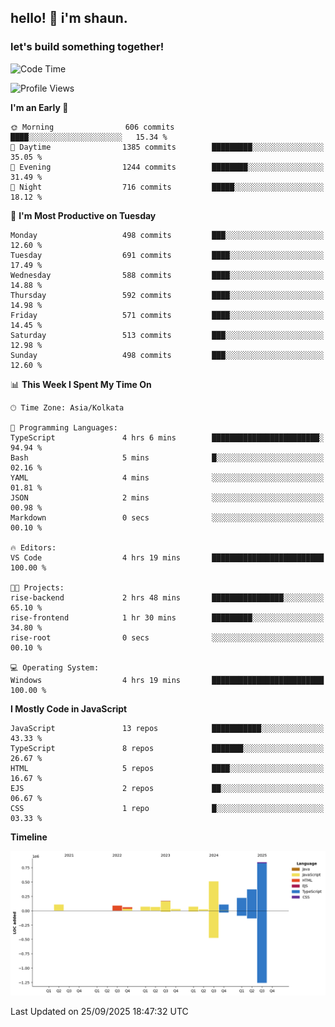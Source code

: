 ## hello! 👋 i'm shaun. 
### let's build something together!
<!--START_SECTION:waka-->
![Code Time](http://img.shields.io/badge/Code%20Time-436%20hrs%2013%20mins-blue)

![Profile Views](http://img.shields.io/badge/Profile%20Views-0-blue)

**I'm an Early 🐤** 

```text
🌞 Morning                606 commits         ████░░░░░░░░░░░░░░░░░░░░░   15.34 % 
🌆 Daytime                1385 commits        █████████░░░░░░░░░░░░░░░░   35.05 % 
🌃 Evening                1244 commits        ████████░░░░░░░░░░░░░░░░░   31.49 % 
🌙 Night                  716 commits         █████░░░░░░░░░░░░░░░░░░░░   18.12 % 
```
📅 **I'm Most Productive on Tuesday** 

```text
Monday                   498 commits         ███░░░░░░░░░░░░░░░░░░░░░░   12.60 % 
Tuesday                  691 commits         ████░░░░░░░░░░░░░░░░░░░░░   17.49 % 
Wednesday                588 commits         ████░░░░░░░░░░░░░░░░░░░░░   14.88 % 
Thursday                 592 commits         ████░░░░░░░░░░░░░░░░░░░░░   14.98 % 
Friday                   571 commits         ████░░░░░░░░░░░░░░░░░░░░░   14.45 % 
Saturday                 513 commits         ███░░░░░░░░░░░░░░░░░░░░░░   12.98 % 
Sunday                   498 commits         ███░░░░░░░░░░░░░░░░░░░░░░   12.60 % 
```


📊 **This Week I Spent My Time On** 

```text
🕑︎ Time Zone: Asia/Kolkata

💬 Programming Languages: 
TypeScript               4 hrs 6 mins        ████████████████████████░   94.94 % 
Bash                     5 mins              █░░░░░░░░░░░░░░░░░░░░░░░░   02.16 % 
YAML                     4 mins              ░░░░░░░░░░░░░░░░░░░░░░░░░   01.81 % 
JSON                     2 mins              ░░░░░░░░░░░░░░░░░░░░░░░░░   00.98 % 
Markdown                 0 secs              ░░░░░░░░░░░░░░░░░░░░░░░░░   00.10 % 

🔥 Editors: 
VS Code                  4 hrs 19 mins       █████████████████████████   100.00 % 

🐱‍💻 Projects: 
rise-backend             2 hrs 48 mins       ████████████████░░░░░░░░░   65.10 % 
rise-frontend            1 hr 30 mins        █████████░░░░░░░░░░░░░░░░   34.80 % 
rise-root                0 secs              ░░░░░░░░░░░░░░░░░░░░░░░░░   00.10 % 

💻 Operating System: 
Windows                  4 hrs 19 mins       █████████████████████████   100.00 % 
```

**I Mostly Code in JavaScript** 

```text
JavaScript               13 repos            ███████████░░░░░░░░░░░░░░   43.33 % 
TypeScript               8 repos             ███████░░░░░░░░░░░░░░░░░░   26.67 % 
HTML                     5 repos             ████░░░░░░░░░░░░░░░░░░░░░   16.67 % 
EJS                      2 repos             ██░░░░░░░░░░░░░░░░░░░░░░░   06.67 % 
CSS                      1 repo              █░░░░░░░░░░░░░░░░░░░░░░░░   03.33 % 
```



**Timeline**

![Lines of Code chart](https://raw.githubusercontent.com/ShaunDaniel/ShaunDaniel/main/assets/bar_graph.png)


 Last Updated on 25/09/2025 18:47:32 UTC
<!--END_SECTION:waka-->
